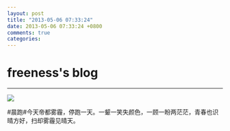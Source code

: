 ```yaml
---
layout: post
title: "2013-05-06 07:33:24"
date: 2013-05-06 07:33:24 +0800
comments: true
categories: 
---
```


# freeness's blog

----------

![](http://okqmqrbgo.bkt.clouddn.com/201305060733241.jpg)

>
\#晨跑\#今天帝都雾霾，停跑一天。一颦一笑失颜色，一顾一盼两茫茫，青春也识晴方好，扫却雾霾见晴天。